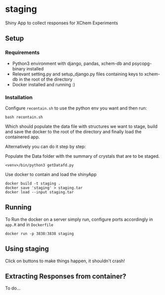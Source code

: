 # staging
Shiny App to collect responses for XChem Experiments

## Setup
### Requirements
* Python3 environment with django, pandas, xchem-db and psycopg-binary installed
* Relevant setting.py and setup_django.py files containing keys to xchem-db in the root of the directory
* Docker installed and running :)

### Installation
Configure `recontain.sh` to use the python env you want and then run:
```
bash recontain.sh
``` 
Which should populate the data file with structures we want to stage, build and save the docker to the root of the directory and finally load the containered app. 

Alternatively you can do it step by step: 

Populate the Data folder with the summary of crystals that are to be staged.
```
<venv>/bin/python3 getDatafd.py
```

Use docker to contain and load the shinyApp
```
docker build -t staging . 
docker save 'staging' > staging.tar
docker load --input staging.tar
```

## Running
To Run the docker on a server simply run, configure ports accordingly in `app.R` and in `Dockerfile`
```
docker run -p 3838:3838 staging
```

## Using staging
Click on buttons to make things happen, it shouldn't crash!

## Extracting Responses from container?
To do...
